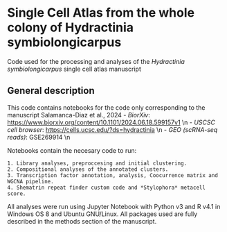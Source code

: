 # Single Cell Atlas from the whole colony of Hydractinia symbiolongicarpus
Code used for the processing and analyses of the *Hydractinia symbiolongicarpus* single cell atlas manuscript

## General description 

This code contains notebooks for the code only corresponding to the manuscript Salamanca-Diaz et al., 2024
    - *BiorXiv*: https://www.biorxiv.org/content/10.1101/2024.06.18.599157v1 \n
    - *USCSC cell browser*: https://cells.ucsc.edu/?ds=hydractinia \n
    - *GEO (scRNA-seq reads)*: GSE269914 \n

Notebooks contain the necesary code to run: 

	1. Library analyses, preproccesing and initial clustering. 
	2. Compositional analyses of the annotated clusters.
	3. Transcription factor annotation, analysis, Coocurrence matrix and WGCNA pipeline.
	4. Shematrin repeat finder custom code and *Stylophora* metacell score. 

All analyses were run using Jupyter Notebook with Python v3 and R v4.1 in Windows OS 8 and Ubuntu GNU/Linux. All packages used are fully described in the methods section of the manuscript. 
